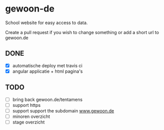 # gewoon-de
School website for easy access to data.

Create a pull request if you wish to change something or add a short url to gewoon.de

## DONE
- [x] automatische deploy met travis ci
- [x] angular applicatie + html pagina's

## TODO
- [ ] bring back gewoon.de/tentamens
- [ ] support https
- [ ] support support the subdomain www.gewoon.de
- [ ] minoren overzicht
- [ ] stage overzicht
